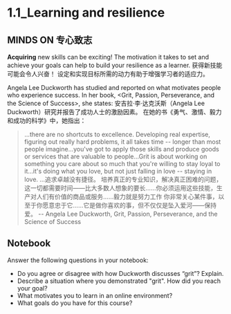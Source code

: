 # 1.1_Learning and resilience 

## MINDS ON 专心致志

**Acquiring** new skills can be exciting! The motivation it takes to set and achieve your goals can help to build your resilience as a learner.
获得新技能可能会令人兴奋！ 设定和实现目标所需的动力有助于增强学习者的适应力。

Angela Lee Duckworth has studied and reported on what motivates people who experience success. In her book, <Grit, Passion, Perseverance, and the Science of Success>, she states:
安吉拉·李·达克沃斯（Angela Lee Duckworth）研究并报告了成功人士的激励因素。 在她的书《勇气、激情、毅力和成功的科学》中，她指出：
> ...there are no shortcuts to excellence. Developing real expertise, figuring out really hard problems, it all takes time -- longer than most people imagine...you've got to apply those skills and produce goods or services that are valuable to people...Grit is about working on something you care about so much that you're willing to stay loyal to it...it's doing what you love, but not just falling in love -- staying in love.
>...追求卓越没有捷径。 培养真正的专业知识，解决真正困难的问题，这一切都需要时间——比大多数人想象的要长……你必须运用这些技能，生产对人们有价值的商品或服务……毅力就是努力工作 你非常关心某件事，以至于你愿意忠于它……它是做你喜欢的事，但不仅仅是坠入爱河——保持爱。
> -- Angela Lee Duckworth, Grit, Passion, Perseverance, and the Science of Success


## Notebook

Answer the following questions in your notebook:

- Do you agree or disagree with how Duckworth discusses “grit”? Explain.
- Describe a situation where you demonstrated "grit". How did you reach your goal?
- What motivates you to learn in an online environment?
- What goals do you have for this course?
